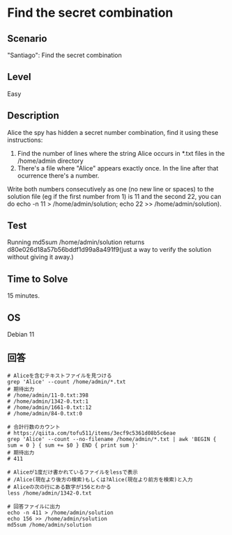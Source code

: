# Find the secret combination


## Scenario
"Santiago": Find the secret combination


## Level
Easy


## Description
Alice the spy has hidden a secret number combination, find it using these instructions:

1. Find the number of lines where the string Alice occurs in *.txt files in the /home/admin directory
1. There's a file where "Alice" appears exactly once.
In the line after that ocurrence there's a number.

Write both numbers consecutively as one (no new line or spaces) to the solution file (eg if the first number from 1) is 11 and the second 22, you can do echo -n 11 > /home/admin/solution; echo 22 >> /home/admin/solution).


## Test
Running md5sum /home/admin/solution returns d80e026d18a57b56bddf1d99a8a491f9(just a way to verify the solution without giving it away.)


## Time to Solve
15 minutes.


## OS
Debian 11


## 回答

```
# Aliceを含むテキストファイルを見つける
grep 'Alice' --count /home/admin/*.txt
# 期待出力
# /home/admin/11-0.txt:398
# /home/admin/1342-0.txt:1
# /home/admin/1661-0.txt:12
# /home/admin/84-0.txt:0

# 合計行数のカウント
# https://qiita.com/tofu511/items/3ecf9c5361d08b5c6eae
grep 'Alice' --count --no-filename /home/admin/*.txt | awk 'BEGIN { sum = 0 } { sum += $0 } END { print sum }'
# 期待出力
# 411

# Aliceが1度だけ書かれているファイルをlessで表示
# /Alice(現在より後方の検索)もしくは?Alice(現在より前方を検索)と入力
# Aliceの次の行にある数字が156とわかる
less /home/admin/1342-0.txt

# 回答ファイルに出力
echo -n 411 > /home/admin/solution
echo 156 >> /home/admin/solution
md5sum /home/admin/solution
```
